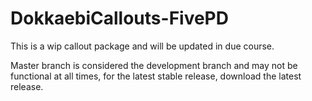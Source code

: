 # DokkaebiCallouts-FivePD

This is a wip callout package and will be updated in due course.

Master branch is considered the development branch and may not be functional at all times, for the latest stable release, download the latest release.
